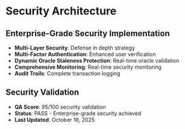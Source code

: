# Security Architecture

## Enterprise-Grade Security Implementation
- **Multi-Layer Security**: Defense in depth strategy
- **Multi-Factor Authentication**: Enhanced user verification
- **Dynamic Oracle Staleness Protection**: Real-time oracle validation
- **Comprehensive Monitoring**: Real-time security monitoring
- **Audit Trails**: Complete transaction logging

## Security Validation
- **QA Score**: 95/100 security validation
- **Status**: PASS - Enterprise-grade security achieved
- **Last Updated**: October 18, 2025

